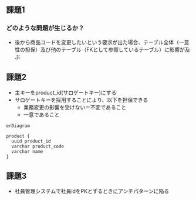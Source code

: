 ## 課題1
### どのような問題が生じるか？
- 後から商品コードを変更したいという要求が出た場合、テーブル全体（一意性の担保）及び他のテーブル（FKとして参照しているテーブル）に影響が及ぶ

## 課題2
- 主キーをproduct_id(サロゲートキー)にする
- サロゲートキーを採用することにより、以下を担保できる
  - 業務変更の影響を受けない＝不変であること
  - 一意であること
```mermaid
erDiagram

product {
  uuid product_id
  varchar product_code
  varchar name
}

```

## 課題3
- 社員管理システムで社員idをPKとするときにアンチパターンに陥る